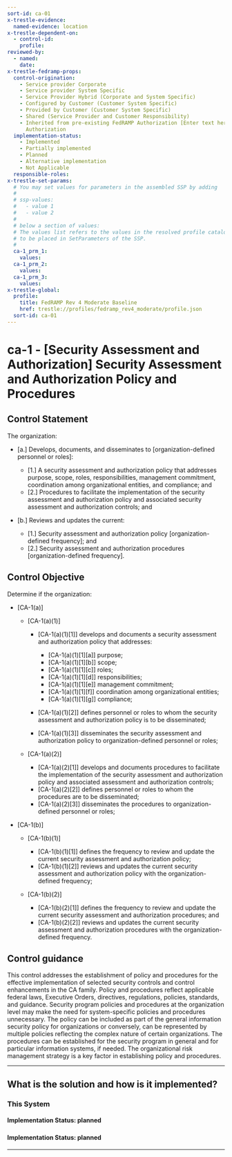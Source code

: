 ```yaml
---
sort-id: ca-01
x-trestle-evidence:
  named-evidence: location
x-trestle-dependent-on:
  - control-id:
    profile:
reviewed-by:
  - named:
    date:
x-trestle-fedramp-props:
  control-origination:
    - Service provider Corporate
    - Service provider System Specific
    - Service Provider Hybrid (Corporate and System Specific)
    - Configured by Customer (Customer System Specific)
    - Provided by Customer (Customer System Specific)
    - Shared (Service Provider and Customer Responsibility)
    - Inherited from pre-existing FedRAMP Authorization [Enter text here], Date of
      Authorization
  implementation-status:
    - Implemented
    - Partially implemented
    - Planned
    - Alternative implementation
    - Not Applicable
  responsible-roles:
x-trestle-set-params:
  # You may set values for parameters in the assembled SSP by adding
  #
  # ssp-values:
  #   - value 1
  #   - value 2
  #
  # below a section of values:
  # The values list refers to the values in the resolved profile catalog, and the ssp-values represent new values
  # to be placed in SetParameters of the SSP.
  #
  ca-1_prm_1:
    values:
  ca-1_prm_2:
    values:
  ca-1_prm_3:
    values:
x-trestle-global:
  profile:
    title: FedRAMP Rev 4 Moderate Baseline
    href: trestle://profiles/fedramp_rev4_moderate/profile.json
  sort-id: ca-01
---
```


# ca-1 - \[Security Assessment and Authorization\] Security Assessment and Authorization Policy and Procedures

## Control Statement

The organization:

- \[a.\] Develops, documents, and disseminates to [organization-defined personnel or roles]:

  - \[1.\] A security assessment and authorization policy that addresses purpose, scope, roles, responsibilities, management commitment, coordination among organizational entities, and compliance; and
  - \[2.\] Procedures to facilitate the implementation of the security assessment and authorization policy and associated security assessment and authorization controls; and

- \[b.\] Reviews and updates the current:

  - \[1.\] Security assessment and authorization policy [organization-defined frequency]; and
  - \[2.\] Security assessment and authorization procedures [organization-defined frequency].

## Control Objective

Determine if the organization:

- \[CA-1(a)\]

  - \[CA-1(a)(1)\]

    - \[CA-1(a)(1)[1]\] develops and documents a security assessment and authorization policy that addresses:

      - \[CA-1(a)(1)[1][a]\] purpose;
      - \[CA-1(a)(1)[1][b]\] scope;
      - \[CA-1(a)(1)[1][c]\] roles;
      - \[CA-1(a)(1)[1][d]\] responsibilities;
      - \[CA-1(a)(1)[1][e]\] management commitment;
      - \[CA-1(a)(1)[1][f]\] coordination among organizational entities;
      - \[CA-1(a)(1)[1][g]\] compliance;

    - \[CA-1(a)(1)[2]\] defines personnel or roles to whom the security assessment and authorization policy is to be disseminated;
    - \[CA-1(a)(1)[3]\] disseminates the security assessment and authorization policy to organization-defined personnel or roles;

  - \[CA-1(a)(2)\]

    - \[CA-1(a)(2)[1]\] develops and documents procedures to facilitate the implementation of the security assessment and authorization policy and associated assessment and authorization controls;
    - \[CA-1(a)(2)[2]\] defines personnel or roles to whom the procedures are to be disseminated;
    - \[CA-1(a)(2)[3]\] disseminates the procedures to organization-defined personnel or roles;

- \[CA-1(b)\]

  - \[CA-1(b)(1)\]

    - \[CA-1(b)(1)[1]\] defines the frequency to review and update the current security assessment and authorization policy;
    - \[CA-1(b)(1)[2]\] reviews and updates the current security assessment and authorization policy with the organization-defined frequency;

  - \[CA-1(b)(2)\]

    - \[CA-1(b)(2)[1]\] defines the frequency to review and update the current security assessment and authorization procedures; and
    - \[CA-1(b)(2)[2]\] reviews and updates the current security assessment and authorization procedures with the organization-defined frequency.

## Control guidance

This control addresses the establishment of policy and procedures for the effective implementation of selected security controls and control enhancements in the CA family. Policy and procedures reflect applicable federal laws, Executive Orders, directives, regulations, policies, standards, and guidance. Security program policies and procedures at the organization level may make the need for system-specific policies and procedures unnecessary. The policy can be included as part of the general information security policy for organizations or conversely, can be represented by multiple policies reflecting the complex nature of certain organizations. The procedures can be established for the security program in general and for particular information systems, if needed. The organizational risk management strategy is a key factor in establishing policy and procedures.

______________________________________________________________________

## What is the solution and how is it implemented?

<!-- For implementation status enter one of: implemented, partial, planned, alternative, not-applicable -->

<!-- Note that the list of rules under ### Rules: is read-only and changes will not be captured after assembly to JSON -->

### This System

<!-- Add implementation prose for the main This System component for control: ca-1 -->

#### Implementation Status: planned

### 

<!-- Add control implementation description here for control: ca-1 -->

#### Implementation Status: planned

______________________________________________________________________
